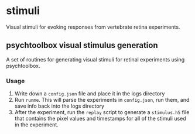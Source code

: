 # stimuli
Visual stimuli for evoking responses from vertebrate retina experiments.

## psychtoolbox visual stimulus generation

A set of routines for generating visual stimuli for retinal experiments using psychtoolbox.

### Usage

1. Write down a `config.json` file and place it in the logs directory
2. Run `runme`. This will parse the experiments in `config.json`, run them, and save info back into the logs directory
3. After the experiment, run the `replay` script to generate a `stimulus.h5` file that contains the pixel values and timestamps for all of the stimuli used in the experiment.

